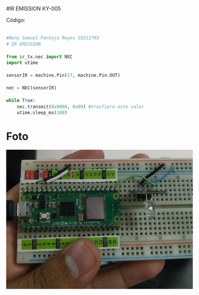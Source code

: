 #IR EMISSION  KY-005

Código:

```python

#Beny Samuel Pantoja Reyes 19211703
# IR EMISSION

from ir_tx.nec import NEC
import utime

sensorIR = machine.Pin(17, machine.Pin.OUT)

nec = NEC(sensorIR)

while True:
    nec.transmit(0x0000, 0x09) #trasfiero este valor
    utime.sleep_ms(100)


```

# Foto

![](IREMISSION.jpg)

